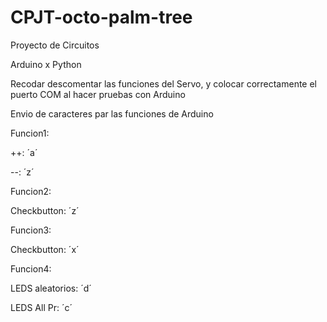 # CPJT-octo-palm-tree

Proyecto de Circuitos

Arduino x Python

Recodar descomentar las funciones del Servo, y colocar correctamente el puerto COM al hacer pruebas con Arduino

Envio de caracteres par las funciones de Arduino

Funcion1:

++: ´a´

--: ´z´

Funcion2:

Checkbutton: ´z´

Funcion3:

Checkbutton: ´x´

Funcion4:

LEDS aleatorios: ´d´

LEDS All Pr: ´c´
